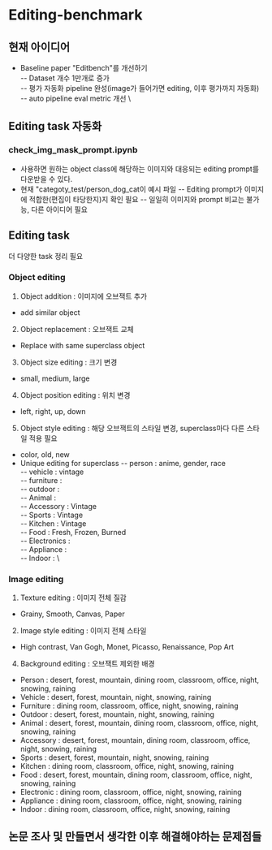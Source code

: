 # Editing-benchmark

## 현재 아이디어
- Baseline paper "Editbench"를 개선하기 \
-- Dataset 개수 1만개로 증가 \
-- 평가 자동화 pipeline 완성(image가 들어가면 editing, 이후 평가까지 자동화) \
-- auto pipeline eval metric 개선 \\

## Editing task 자동화
### check_img_mask_prompt.ipynb
- 사용하면 원하는 object class에 해당하는 이미지와 대응되는 editing prompt를 다운받을 수 있다.
- 현재 "categoty_test/person_dog_cat이 예시 파일
-- Editing prompt가 이미지에 적합한(편집이 타당한지)지 확인 필요
-- 일일히 이미지와 prompt 비교는 불가능, 다른 아이디어 필요

## Editing task
더 다양한 task 정리 필요

### Object editing
1. Object addition : 이미지에 오브잭트 추가
  - add similar object 
2. Object replacement : 오브잭트 교체
  - Replace with same superclass object
3. Object size editing : 크기 변경
  - small, medium, large
4. Object position editing : 위치 변경
  - left, right, up, down
5. Object style editing : 해당 오브잭트의 스타일 변경, superclass마다 다른 스타일 적용 필요
  - color, old, new
  - Unique editing for superclass
    -- person : anime, gender, race \
    -- vehicle : vintage \
    -- furniture : \
    -- outdoor : \
    -- Animal : \
    -- Accessory : Vintage \
    -- Sports : Vintage \
    -- Kitchen : Vintage \
    -- Food : Fresh, Frozen, Burned \
    -- Electronics : \
    -- Appliance : \
    -- Indoor : \
    
### Image editing
1. Texture editing : 이미지 전체 질감 
  - Grainy, Smooth, Canvas, Paper
2. Image style editing : 이미지 전체 스타일
  - High contrast, Van Gogh, Monet, Picasso, Renaissance, Pop Art
4. Background editing : 오브잭트 제외한 배경
  - Person : desert, forest, mountain, dining room, classroom, office, night, snowing, raining
  - Vehicle : desert, forest, mountain, night, snowing, raining
  - Furniture : dining room, classroom, office, night, snowing, raining
  - Outdoor : desert, forest, mountain, night, snowing, raining
  - Animal : desert, forest, mountain, dining room, classroom, office, night, snowing, raining
  - Accessory : desert, forest, mountain, dining room, classroom, office, night, snowing, raining
  - Sports : desert, forest, mountain, night, snowing, raining
  - Kitchen : dining room, classroom, office, night, snowing, raining
  - Food : desert, forest, mountain, dining room, classroom, office, night, snowing, raining
  - Electronic : dining room, classroom, office, night, snowing, raining
  - Appliance : dining room, classroom, office, night, snowing, raining
  - Indoor : dining room, classroom, office, night, snowing, raining


## 논문 조사 및 만들면서 생각한 이후 해결해야하는 문제점들



